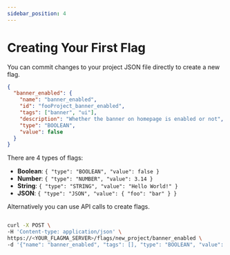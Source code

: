 ```yaml
---
sidebar_position: 4
---
```


# Creating Your First Flag

You can commit changes to your project JSON file directly to create a new flag.

```json title="projects/new_project/flags.json"
{
  "banner_enabled": {
    "name": "banner_enabled",
    "id": "fooProject_banner_enabled",
    "tags": ["banner", "ui"],
    "description": "Whether the banner on homepage is enabled or not",
    "type": "BOOLEAN",
    "value": false
  }
}
```

There are 4 types of flags:

- **Boolean**: `{ "type": "BOOLEAN", "value": false }`
- **Number**: `{ "type": "NUMBER", "value": 3.14 }`
- **String**: `{ "type": "STRING", "value": "Hello World!" }`
- **JSON**: `{ "type": "JSON", "value": { "foo": "bar" } }`

Alternatively you can use API calls to create flags.

```bash

curl -X POST \
-H 'Content-type: application/json' \
https://<YOUR_FLAGMA_SERVER>/flags/new_project/banner_enabled \
-d '{"name": "banner_enabled", "tags": [], "type": "BOOLEAN", "value": false}'

```
